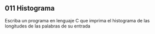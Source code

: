 ## 011 Histograma

Escriba un programa en lenguaje C que imprima el histograma de las longitudes de las palabras de su entrada